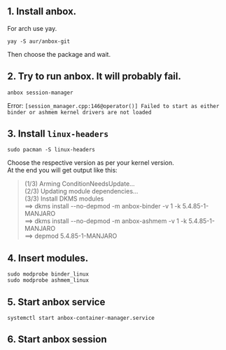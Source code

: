 ## 1. Install anbox.
For arch use yay.
```
yay -S aur/anbox-git
```
Then choose the package and wait.

## 2. Try to run anbox. It will probably fail.
```
anbox session-manager
```
Error: `[session_manager.cpp:146@operator()] Failed to start as either binder or ashmem kernel drivers are not loaded`

## 3. Install `linux-headers`
```
sudo pacman -S linux-headers
```
Choose the respective version as per your kernel version.  
At the end you will get output like this:
> (1/3) Arming ConditionNeedsUpdate...  
> (2/3) Updating module dependencies...  
> (3/3) Install DKMS modules  
> ==> dkms install --no-depmod -m anbox-binder -v 1 -k 5.4.85-1-MANJARO  
> ==> dkms install --no-depmod -m anbox-ashmem -v 1 -k 5.4.85-1-MANJARO  
> ==> depmod 5.4.85-1-MANJARO  

## 4. Insert modules.
```
sudo modprobe binder_linux
sudo modprobe ashmem_linux
```

## 5. Start anbox service
```
systemctl start anbox-container-manager.service
```

## 6. Start anbox session
